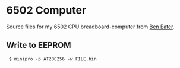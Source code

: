 # 6502 Computer

Source files for my 6502 CPU breadboard-computer from [Ben Eater](https://eater.net/6502).

## Write to EEPROM
```
 $ minipro -p AT28C256 -w FILE.bin
```
